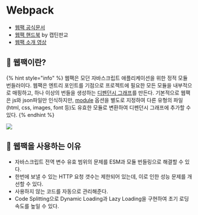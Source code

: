 # Webpack

* [웹팩 공식문서](https://webpack.kr/concepts/)
* [웹팩 핸드북](https://joshua1988.github.io/webpack-guide/guide.html) by 캡틴판교
* [웹팩 소개 영상](https://www.youtube.com/watch?v=WQue1AN93YU)&#x20;

## 🐇 웹팩이란?

{% hint style="info" %}
웹팩은 모던 자바스크립트 애플리케이션을 위한 정적 모듈 번들러이다. 웹팩은 엔트리 포인트를 기점으로 프로젝트에 필요한 모든 모듈을 내부적으로 매핑하고, 하나 이상의 번들을 생성하는 [디펜던시 그래프](https://webpack.kr/concepts/dependency-graph/)를 만든다. 기본적으로 웹팩은 js와 json파일만 인식하지만, [module](concepts/loaders.md) 옵션을 별도로 지정하여 다른 유형의 파일(html, css, images, font 등)도 유효한 모듈로 변환하여 디펜던시 그래프에 추가할 수 있다.&#x20;
{% endhint %}

![](../../.gitbook/assets/0\_MztcXroPHZ5nkHOS.png)

## 🐇 웹팩을 사용하는 이유

* 자바스크립트 전역 변수 유효 범위의 문제를 ESM과 모듈 번들링으로 해결할 수 있다.
* 한번에 보낼 수 있는 HTTP 요청 갯수는 제한되어 있는데, 이로 인한 성능 문제를 개선할 수 있다.
* 사용하지 않는 코드를 자동으로 관리해준다.
* Code Splitting으로 Dynamic Loading과 Lazy Loading을 구현하여 초기 로딩 속도를 높일 수 있다.&#x20;
